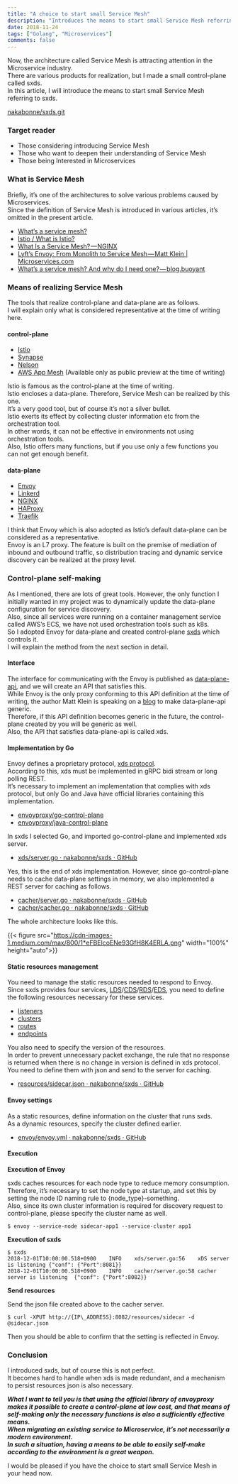 ```yaml
---
title: "A choice to start small Service Mesh"
description: "Introduces the means to start small Service Mesh referring to sxds"
date: 2018-11-24
tags: ["Golang", "Microservices"]
comments: false
---
```


Now, the architecture called Service Mesh is attracting attention in the Microservice industry.  
There are various products for realization, but I made a small control-plane called sxds.  
In this article, I will introduce the means to start small Service Mesh referring to sxds.

[nakabonne/sxds.git](https://github.com/nakabonne/sxds)

### Target reader

*   Those considering introducing Service Mesh
*   Those who want to deepen their understanding of Service Mesh
*   Those being Interested in Microservices

### What is Service Mesh

Briefly, it’s one of the architectures to solve various problems caused by Microservices.  
Since the definition of Service Mesh is introduced in various articles, it’s omitted in the present article.

*   [What’s a service mesh?](https://www.redhat.com/ko/topics/microservices/what-is-a-service-mesh)
*   [Istio / What is Istio?](https://istio.io/docs/concepts/what-is-istio/#what-is-a-service-mesh)
*   [What Is a Service Mesh? — NGINX](https://www.nginx.com/blog/what-is-a-service-mesh/)
*   [Lyft’s Envoy: From Monolith to Service Mesh — Matt Klein | Microservices.com](https://www.microservices.com/talks/lyfts-envoy-monolith-service-mesh-matt-klein/)
*   [What’s a service mesh? And why do I need one? — blog.buoyant](https://blog.buoyant.io/2017/04/25/whats-a-service-mesh-and-why-do-i-need-one/)

### Means of realizing Service Mesh

The tools that realize control-plane and data-plane are as follows.  
I will explain only what is considered representative at the time of writing here.

#### control-plane

*   [Istio](https://istio.io/)
*   [Synapse](https://inch-ci.org/github/airbnb/synapse)
*   [Nelson](https://getnelson.io/)
*   [AWS App Mesh](https://aws.amazon.com/jp/app-mesh/) (Available only as public preview at the time of writing)

Istio is famous as the control-plane at the time of writing.  
Istio encloses a data-plane. Therefore, Service Mesh can be realized by this one.  
It’s a very good tool, but of course it’s not a silver bullet.  
Istio exerts its effect by collecting cluster information etc from the orchestration tool.  
In other words, it can not be effective in environments not using orchestration tools.  
Also, Istio offers many functions, but if you use only a few functions you can not get enough benefit.

#### data-plane

*   [Envoy](https://www.envoyproxy.io/)
*   [Linkerd](https://linkerd.io/)
*   [NGINX](https://www.nginx.com/)
*   [HAProxy](https://www.haproxy.com/)
*   [Traefik](https://traefik.io/)

I think that Envoy which is also adopted as Istio’s default data-plane can be considered as a representative.  
Envoy is an L7 proxy. The feature is built on the premise of mediation of inbound and outbound traffic, so distribution tracing and dynamic service discovery can be realized at the proxy level.

### Control-plane self-making

As I mentioned, there are lots of great tools. However, the only function I initially wanted in my project was to dynamically update the data-plane configuration for service discovery.  
Also, since all services were running on a container management service called AWS’s ECS, we have not used orchestration tools such as k8s.  
So I adopted Envoy for data-plane and created control-plane [sxds](https://github.com/nakabonne/sxds) which controls it.  
I will explain the method from the next section in detail.

#### Interface

The interface for communicating with the Envoy is published as [data-plane-api](https://www.envoyproxy.io/docs/envoy/latest/api-v2/api), and we will create an API that satisfies this.  
While Envoy is the only proxy conforming to this API definition at the time of writing, the author Matt Klein is speaking on a [blog](https://blog.envoyproxy.io/the-universal-data-plane-api-d15cec7a) to make data-plane-api generic.  
Therefore, if this API definition becomes generic in the future, the control-plane created by you will be generic as well.  
Also, the API that satisfies data-plane-api is called xds.

#### Implementation by Go

Envoy defines a proprietary protocol, [xds protocol](https://github.com/envoyproxy/data-plane-api/blob/master/XDS_PROTOCOL.md).  
According to this, xds must be implemented in gRPC bidi stream or long polling REST.  
It’s necessary to implement an implementation that complies with xds protocol, but only Go and Java have official libraries containing this implementation.

*   [envoyproxy/go-control-plane](https://github.com/envoyproxy/go-control-plane)
*   [envoyproxy/java-control-plane](https://github.com/envoyproxy/java-control-plane)

In sxds I selected Go, and imported go-control-plane and implemented xds server.

*   [xds/server.go · nakabonne/sxds · GitHub](https://github.com/nakabonne/sxds/blob/master/server/xds/server.go)

Yes, this is the end of xds implementation. However, since go-control-plane needs to cache data-plane settings in memory, we also implemented a REST server for caching as follows.

*   [cacher/server.go · nakabonne/sxds · GitHub](https://github.com/nakabonne/sxds/blob/master/server/cacher/server.go)
*   [cacher/cacher.go · nakabonne/sxds · GitHub](https://github.com/nakabonne/sxds/blob/master/server/cacher/cacher.go)

The whole architecture looks like this.

{{< figure src="https://cdn-images-1.medium.com/max/800/1*eFBElcoENe93GfH8K4ERLA.png" width="100%" height="auto">}}

#### Static resources management

You need to manage the static resources needed to respond to Envoy.  
Since sxds provides four services, [LDS](https://www.envoyproxy.io/docs/envoy/latest/configuration/listeners/lds)/[CDS](https://www.envoyproxy.io/docs/envoy/latest/configuration/cluster_manager/cds)/[RDS](https://www.envoyproxy.io/docs/envoy/latest/configuration/http_conn_man/rds)/[EDS](https://www.envoyproxy.io/docs/envoy/latest/api-v2/api/v2/eds.proto#envoy-api-file-envoy-api-v2-eds-proto), you need to define the following resources necessary for these services.

*   [listeners](https://www.envoyproxy.io/docs/envoy/latest/api-v2/api/v2/lds.proto#envoy-api-msg-listener)
*   [clusters](https://www.envoyproxy.io/docs/envoy/latest/api-v2/api/v2/cds.proto#cluster)
*   [routes](https://www.envoyproxy.io/docs/envoy/latest/api-v2/api/v2/rds.proto#routeconfiguration)
*   [endpoints](https://www.envoyproxy.io/docs/envoy/latest/api-v2/api/v2/eds.proto#envoy-api-msg-clusterloadassignment)

You also need to specify the version of the resources.  
In order to prevent unnecessary packet exchange, the rule that no response is returned when there is no change in version is defined in xds protocol.  
You need to define them with json and send to the server for caching.

*   [resources/sidecar.json · nakabonne/sxds · GitHub](https://github.com/nakabonne/sxds/blob/master/sample/resource/sidecar.json)

#### Envoy settings

As a static resources, define information on the cluster that runs sxds.  
As a dynamic resources, specify the cluster defined earlier.

*   [envoy/envoy.yml · nakabonne/sxds · GitHub](https://github.com/nakabonne/sxds/blob/master/sample/envoy/envoy.yml)

#### Execution

**Execution of Envoy**

sxds caches resources for each node type to reduce memory consumption.  
Therefore, it’s necessary to set the node type at startup, and set this by setting the node ID naming rule to {node\_type}-something.  
Also, since its own cluster information is required for discovery request to control-plane, please specify the cluster name as well.

```
$ envoy --service-node sidecar-app1 --service-cluster app1
```

**Execution of sxds**

```
$ sxds  
2018-12-01T10:00:00.518+0900    INFO    xds/server.go:56    xDS server is listening {"conf": {"Port":8081}}  
2018-12-01T10:00:00.518+0900    INFO    cacher/server.go:58 cacher server is listening  {"conf": {"Port":8082}}
```

**Send resources**

Send the json file created above to the cacher server.

```
$ curl -XPUT http://{IP\_ADDRESS}:8082/resources/sidecar -d @sidecar.json
```

Then you should be able to confirm that the setting is reflected in Envoy.

### Conclusion

I introduced sxds, but of course this is not perfect.  
It becomes hard to handle when xds is made redundant, and a mechanism to persist resources json is also necessary.

***What I want to tell you is that using the official library of envoyproxy makes it possible to create a control-plane at low cost, and that means of self-making only the necessary functions is also a sufficiently effective means.  
When migrating an existing service to Microservice, it’s not necessarily a modern environment.  
In such a situation, having a means to be able to easily self-make according to the environment is a great weapon.***

I would be pleased if you have the choice to start small Service Mesh in your head now.
